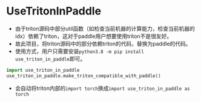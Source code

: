 # UseTritonInPaddle




- 由于triton源码中部分util函数（如检查当前机器的计算能力，检查当前机器的idx）依赖了triton，这对于paddle用户想要使用triton不是很友好。
- 故此项目，将triton源码中的部分依赖triton的代码，替换为paddle的代码。
- 使用方式，用户只需要安装`python3.8 -m pip install use_triton_in_paddle`即可。


```py
import use_triton_in_paddle
use_triton_in_paddle.make_triton_compatible_with_paddle()
```
- 会自动将triton内部的`import torch`换成`import use_triton_in_paddle as torch`










